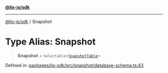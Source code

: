 [**@lix-js/sdk**](../README.md)

***

[@lix-js/sdk](../README.md) / Snapshot

# Type Alias: Snapshot

> **Snapshot** = `Selectable`\<[`SnapshotTable`](SnapshotTable.md)\>

Defined in: [packages/lix-sdk/src/snapshot/database-schema.ts:43](https://github.com/opral/monorepo/blob/0c842a72d3025295846c020e08a97bf5148757a1/packages/lix-sdk/src/snapshot/database-schema.ts#L43)

